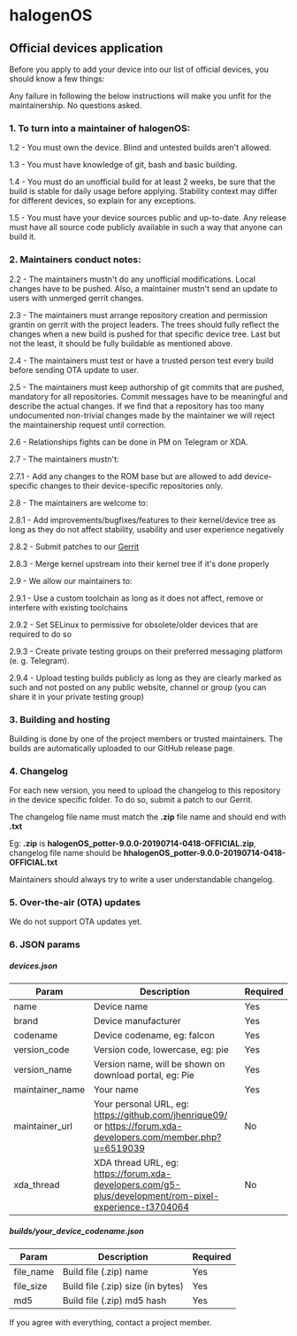 # halogenOS
## Official devices application

Before you apply to add your device into our list of official devices, you should know a few things:

Any failure in following the below instructions will make you unfit for the maintainership. No questions asked.

### 1. To turn into a maintainer of halogenOS:

1.2 - You must own the device. Blind and untested builds aren't allowed.

1.3 - You must have knowledge of git, bash and basic building.

1.4 - You must do an unofficial build for at least 2 weeks, be sure that the build is stable for daily usage before applying.
      Stability context may differ for different devices, so explain for any exceptions.

1.5 - You must have your device sources public and up-to-date. Any release must have all source code publicly available in such a way
      that anyone can build it.

### 2. Maintainers conduct notes:

2.2 - The maintainers mustn't do any unofficial modifications. Local changes have to be pushed.
      Also, a maintainer mustn't send an update to users with unmerged gerrit changes.

2.3 - The maintainers must arrange repository creation and permission grantin on gerrit with the project leaders. The trees should fully reflect the changes when a new build is pushed for that specific device tree. Last but not the least, it should be fully buildable as mentioned above.

2.4 - The maintainers must test or have a trusted person test every build before sending OTA update to user.

2.5 - The maintainers must keep authorship of git commits that are pushed, mandatory for all repositories.
      Commit messages have to be meaningful and describe the actual changes.
      If we find that a repository has too many undocumented non-trivial changes made by the maintainer we will reject the maintainership request
      until correction.

2.6 - Relationships fights can be done in PM on Telegram or XDA.

2.7 - The maintainers mustn't:

2.7.1 - Add any changes to the ROM base but are allowed to add device-specific changes to their device-specific repositories only.

2.8 - The maintainers are welcome to:

2.8.1 - Add improvements/bugfixes/features to their kernel/device tree as long as they do not affect stability, usability and user experience negatively

2.8.2 - Submit patches to our [Gerrit](https://review.halogenos.org)

2.8.3 - Merge kernel upstream into their kernel tree if it's done properly

2.9 - We allow our maintainers to:

2.9.1 - Use a custom toolchain as long as it does not affect, remove or interfere with existing toolchains

2.9.2 - Set SELinux to permissive for obsolete/older devices that are required to do so

2.9.3 - Create private testing groups on their preferred messaging platform (e. g. Telegram).

2.9.4 - Upload testing builds publicly as long as they are clearly marked as such and not posted on any public website, channel or group
        (you can share it in your private testing group)

### 3. Building and hosting

Building is done by one of the project members or trusted maintainers.
The builds are automatically uploaded to our GitHub release page.

### 4. Changelog
For each new version, you need to upload the changelog to this repository in the device specific folder.
To do so, submit a patch to our Gerrit.

The changelog file name must match the **.zip** file name and should end with **.txt**

Eg: **.zip** is **halogenOS_potter-9.0.0-20190714-0418-OFFICIAL.zip**, changelog file name should be **hhalogenOS_potter-9.0.0-20190714-0418-OFFICIAL.txt**

Maintainers should always try to write a user understandable changelog.

### 5. Over-the-air (OTA) updates

We do not support OTA updates yet.

### 6. JSON params

##### devices.json
| Param | Description | Required |
|--|--|--|
| name | Device name | Yes |
| brand | Device manufacturer | Yes |
| codename | Device codename, eg: falcon | Yes |
| version_code | Version code, lowercase, eg: pie | Yes |
| version_name | Version name, will be shown on download portal, eg: Pie | Yes |
| maintainer_name | Your name | Yes |
| maintainer_url | Your personal URL, eg: https://github.com/jhenrique09/ or https://forum.xda-developers.com/member.php?u=6519039 | No  |
| xda_thread | XDA thread URL, eg: https://forum.xda-developers.com/g5-plus/development/rom-pixel-experience-t3704064 | No |

##### builds/your_device_codename.json
| Param | Description | Required |
|--|--|--|
| file_name | Build file (.zip) name | Yes |
| file_size | Build file (.zip) size (in bytes) | Yes |
| md5 | Build file (.zip) md5 hash | Yes |

If you agree with everything, contact a project member.

